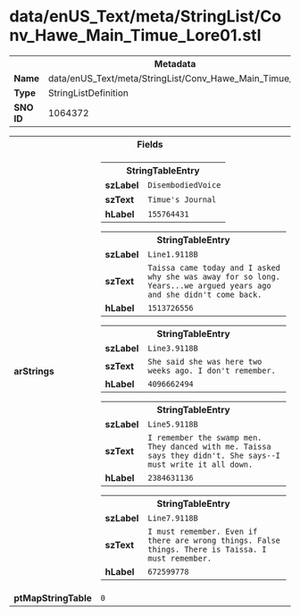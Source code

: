 <h1>data/enUS_Text/meta/StringList/Conv_Hawe_Main_Timue_Lore01.stl</h1><table><tr><th colspan="100%">Metadata</th></tr><tr><td><b>Name</b></td><td>data/enUS_Text/meta/StringList/Conv_Hawe_Main_Timue_Lore01.stl</td></tr><tr><td><b>Type</b></td><td>StringListDefinition</td></tr><tr><td><b>SNO ID</b></td><td>1064372</td></tr></table>

<table><tr><th colspan="100%">Fields</th></tr><tr><td><b>arStrings</b></td><td><table><tr><th colspan="100%">StringTableEntry</th></tr><tr><td><b>szLabel</b></td><td><code>DisembodiedVoice</code></td></tr><tr><td><b>szText</b></td><td><code>Timue's Journal</code></td></tr><tr><td><b>hLabel</b></td><td><code>155764431</code></td></tr></table>


<table><tr><th colspan="100%">StringTableEntry</th></tr><tr><td><b>szLabel</b></td><td><code>Line1.9118B</code></td></tr><tr><td><b>szText</b></td><td><code>Taissa came today and I asked why she was away for so long. Years...we argued years ago and she didn't come back.</code></td></tr><tr><td><b>hLabel</b></td><td><code>1513726556</code></td></tr></table>


<table><tr><th colspan="100%">StringTableEntry</th></tr><tr><td><b>szLabel</b></td><td><code>Line3.9118B</code></td></tr><tr><td><b>szText</b></td><td><code>She said she was here two weeks ago. I don't remember.</code></td></tr><tr><td><b>hLabel</b></td><td><code>4096662494</code></td></tr></table>


<table><tr><th colspan="100%">StringTableEntry</th></tr><tr><td><b>szLabel</b></td><td><code>Line5.9118B</code></td></tr><tr><td><b>szText</b></td><td><code>I remember the swamp men. They danced with me. Taissa says they didn't. She says--I must write it all down.</code></td></tr><tr><td><b>hLabel</b></td><td><code>2384631136</code></td></tr></table>


<table><tr><th colspan="100%">StringTableEntry</th></tr><tr><td><b>szLabel</b></td><td><code>Line7.9118B</code></td></tr><tr><td><b>szText</b></td><td><code>I must remember. Even if there are wrong things. False things. There is Taissa. I must remember.</code></td></tr><tr><td><b>hLabel</b></td><td><code>672599778</code></td></tr></table>


</td></tr><tr><td><b>ptMapStringTable</b></td><td><code>0</code></td></tr></table>

